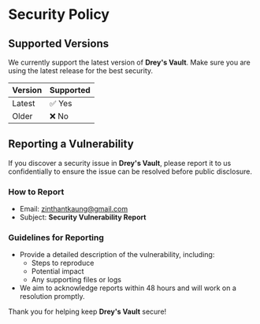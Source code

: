 # Security Policy

## Supported Versions

We currently support the latest version of **Drey's Vault**. Make sure you are using the latest release for the best security.

| Version | Supported          |
|---------|--------------------|
| Latest  | ✅ Yes             |
| Older   | ❌ No              |

## Reporting a Vulnerability

If you discover a security issue in **Drey's Vault**, please report it to us confidentially to ensure the issue can be resolved before public disclosure.

### How to Report

- Email: [zinthantkaung@gmail.com](mailto:zinthantkaung@gmail.com)
- Subject: **Security Vulnerability Report**

### Guidelines for Reporting

- Provide a detailed description of the vulnerability, including:
  - Steps to reproduce
  - Potential impact
  - Any supporting files or logs
- We aim to acknowledge reports within 48 hours and will work on a resolution promptly.

Thank you for helping keep **Drey's Vault** secure!
